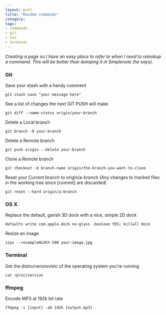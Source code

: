 ```yaml
---
layout: post
title: "Random commands"
category: 
tags:
- commands
- git
- osx
- terminal
---
```


_Creating a page so I have an easy place to refer to when I need to relookup a command. This will be better than dumping it in Simplenote (he says)._

### Git
Save your stash with a handy comment

	git stash save "your message here"

See a list of changes the next GIT PUSH will make

	git diff --name-status origin/your-branch

Delete a Local branch

	git branch -D your-branch

Delete a Remote branch

	git push origin --delete your-branch

Clone a Remote branch

	git checkout -b branch-name origin/the-branch-you-want-to-clone

Reset your Current branch to origin/a-branch (Any changes to tracked files in the working tree since [commit] are discarded)

	git reset --hard origin/a-branch

### OS X
Replace the default, garish 3D dock with a nice, simple 2D dock

	defaults write com.apple.dock no-glass -boolean YES; killall Dock

Resize an image

	sips --resampleWidth 500 your-image.jpg


### Terminal
Get the distro/version/etc of the operating system you're running

	cat /proc/version

### ffmpeg
Encode MP3 at 192k bit rate

	ffmpeg -i [input] -ab 192k [output.mp3]


